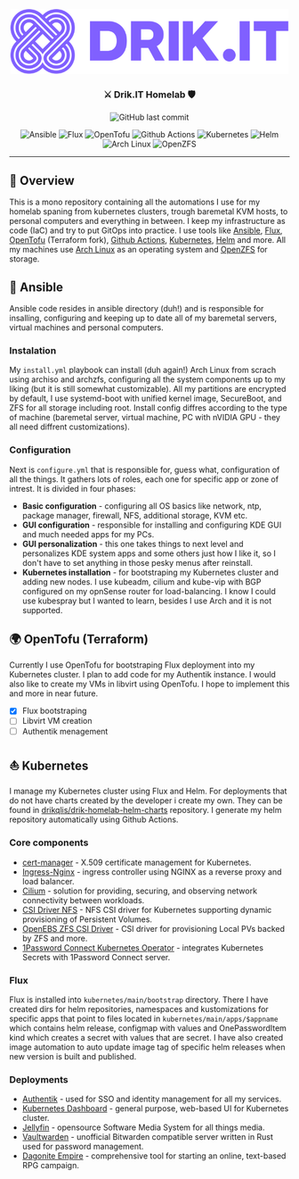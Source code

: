 <div align="center">
<img src="files/drik-it-logo.svg" alt="drik-it-logo" width="500"/>

### ⚔️ Drik.IT Homelab 🛡️

![GitHub last commit](https://img.shields.io/github/last-commit/drikqlis/drik-homelab?logo=github&style=for-the-badge&color=8060ff)

![Ansible](https://img.shields.io/badge/ansible-8060ff?style=for-the-badge&logo=ansible&logoColor=white&link=https%3A%2F%2Fwww.ansible.com%2F)
![Flux](https://img.shields.io/badge/flux-8060ff?style=for-the-badge&logo=flux&logoColor=white&link=https%3A%2F%2Ffluxcd.io%2F)
![OpenTofu](https://img.shields.io/badge/opentofu-8060ff?style=for-the-badge&logo=opentofu&logoColor=white&link=https%3A%2F%2Fopentofu.org%2F)
![Github Actions](https://img.shields.io/badge/github_actions-8060ff?style=for-the-badge&logo=github-actions&logoColor=white&link=https%3A%2F%2Fdocs.github.com%2Fen%2Factions)
![Kubernetes](https://img.shields.io/badge/kubernetes-8060ff?style=for-the-badge&logo=kubernetes&logoColor=white&link=https%3A%2F%2Fkubernetes.io%2F)
![Helm](https://img.shields.io/badge/helm-8060ff?style=for-the-badge&logo=helm&logoColor=white&link=https%3A%2F%2Fhelm.sh%2F)
![Arch Linux](https://img.shields.io/badge/arch_linux-8060ff?style=for-the-badge&logo=arch-linux&logoColor=white&link=https%3A%2F%2Farchlinux.org%2F)
![OpenZFS](https://img.shields.io/badge/openzfs-8060ff?style=for-the-badge&logo=openzfs&logoColor=white&color=8060ff&link=https%3A%2F%2Farchlinux.org%2F)


</div>

---

## 📔 Overview
This is a mono repository containing all the automations I use for my homelab spaning from kubernetes clusters, trough baremetal KVM hosts, to personal computers and everything in between. I keep my infrastructure as code (IaC) and try to put GitOps into practice. I use tools like [Ansible](https://www.ansible.com), [Flux](https://fluxcd.io), [OpenTofu](https://opentofu.org) (Terraform fork), [Github Actions](https://docs.github.com/en/actions), [Kubernetes](https://kubernetes.io), [Helm](https://helm.sh) and more. All my machines use [Arch Linux](https://archlinux.org) as an operating system and [OpenZFS](https://openzfs.org) for storage.

## 🐧 Ansible
Ansible code resides in ansible directory (duh!) and is responsible for insalling, configuring and keeping up to date all of my baremetal servers, virtual machines and personal computers.

### Instalation
My `install.yml` playbook can install (duh again!) Arch Linux from scrach using archiso and archzfs, configuring all the system components up to my liking (but it is still somewhat customizable). All my partitions are encrypted by default, I use systemd-boot with unified kernel image, SecureBoot, and ZFS for all storage including root. Install config diffres according to the type of machine (baremetal server, virtual machine, PC with nVIDIA GPU - they all need diffrent customizations).

### Configuration
Next is `configure.yml` that is responsible for, guess what, configuration of all the things. It gathers lots of roles, each one for specific app or zone of intrest. It is divided in four phases:
- **Basic configuration** - configuring all OS basics like network, ntp, package manager, firewall, NFS, additional storage, KVM etc.
- **GUI configuration** - responsible for installing and configuring KDE GUI and much needed apps for my PCs.
- **GUI personalization** - this one takes things to next level and personalizes KDE system apps and some others just how I like it, so I don't have to set anything in those pesky menus after reinstall.
- **Kubernetes installation** - for bootstraping my Kubernetes cluster and adding new nodes. I use kubeadm, cilium and kube-vip with BGP configured on my opnSense router for load-balancing. I know I could use kubespray but I wanted to learn, besides I use Arch and it is not supported.

## 🌍 OpenTofu (Terraform)
Currently I use OpenTofu for bootstraping Flux deployment into my Kubernetes cluster. I plan to add code for my Authentik instance. I would also like to create my VMs in libvirt using OpenTofu. I hope to implement this and more in near future.
- [x] Flux bootstraping
- [ ] Libvirt VM creation
- [ ] Authentik menagement

## ⛵ Kubernetes
I manage my Kubernetes cluster using Flux and Helm. For deployments that do not have charts created by the developer i create my own. They can be found in [drikqlis/drik-homelab-helm-charts](https://github.com/drikqlis/drik-homelab-helm-charts) repository. I generate my helm repository automatically using Github Actions.

### Core components
- [cert-manager](https://cert-manager.io/) - X.509 certificate management for Kubernetes.
- [Ingress-Nginx](https://kubernetes.github.io/ingress-nginx/) - ingress controller using NGINX as a reverse proxy and load balancer.
- [Cilium](https://cilium.io) - solution for providing, securing, and observing network connectivity between workloads.
- [CSI Driver NFS](https://github.com/kubernetes-csi/csi-driver-nfs) - NFS CSI driver for Kubernetes supporting dynamic provisioning of Persistent Volumes.
- [OpenEBS ZFS CSI Driver](https://github.com/openebs/zfs-localpv) - CSI driver for provisioning Local PVs backed by ZFS and more.
- [1Password Connect Kubernetes Operator](https://developer.1password.com/docs/k8s/k8s-operator) - integrates Kubernetes Secrets with 1Password Connect server.

### Flux
Flux is installed into `kubernetes/main/bootstrap` directory. There I have created dirs for helm repositories, namespaces and kustomizations for specific apps that point to files located in `kubernetes/main/apps/$appname` which contains helm release, configmap with values and OnePasswordItem kind which creates a secret with values that are secret. I have also created image automation to auto update image tag of specific helm releases when new version is built and published.

### Deployments
- [Authentik](https://goauthentik.io/) - used for SSO and identity management for all my services.
- [Kubernetes Dashboard](https://github.com/kubernetes/dashboard) - general purpose, web-based UI for Kubernetes cluster.
- [Jellyfin](https://jellyfin.org) - opensource Software Media System for all things media.
- [Vaultwarden](https://github.com/dani-garcia/vaultwarden) - unofficial Bitwarden compatible server written in Rust used for password management.
- [Dagonite Empire](https://github.com/KrystianKempski/DagoniteEmpire) - comprehensive tool for starting an online, text-based RPG campaign.